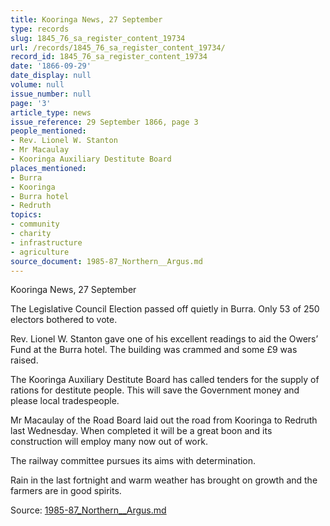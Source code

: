 ```yaml
---
title: Kooringa News, 27 September
type: records
slug: 1845_76_sa_register_content_19734
url: /records/1845_76_sa_register_content_19734/
record_id: 1845_76_sa_register_content_19734
date: '1866-09-29'
date_display: null
volume: null
issue_number: null
page: '3'
article_type: news
issue_reference: 29 September 1866, page 3
people_mentioned:
- Rev. Lionel W. Stanton
- Mr Macaulay
- Kooringa Auxiliary Destitute Board
places_mentioned:
- Burra
- Kooringa
- Burra hotel
- Redruth
topics:
- community
- charity
- infrastructure
- agriculture
source_document: 1985-87_Northern__Argus.md
---
```


Kooringa News, 27 September

The Legislative Council Election passed off quietly in Burra.  Only 53 of 250 electors bothered to vote.

Rev. Lionel W. Stanton gave one of his excellent readings to aid the Owers’ Fund at the Burra hotel.  The building was crammed and some £9 was raised.

The Kooringa Auxiliary Destitute Board has called tenders for the supply of rations for destitute people.  This will save the Government money and please local tradespeople.

Mr Macaulay of the Road Board laid out the road from Kooringa to Redruth last Wednesday.  When completed it will be a great boon and its construction will employ many now out of work.

The railway committee pursues its aims with determination.

Rain in the last fortnight and warm weather has brought on growth and the farmers are in good spirits.

Source: [1985-87_Northern__Argus.md](/downloads/markdown/1985-87_Northern__Argus.md)
